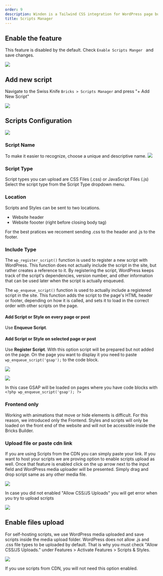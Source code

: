 ```yaml
---
order: 9
description: Winden is a Tailwind CSS integration for WordPress page builders.
title: Scripts Manager
---
```


## Enable the feature

This feature is disabled by the default.
Check `Enable Scripts Manger ` and save changes.

![](../img/sc_manager_1.png)

## Add new script

Navigate to the Swiss Knife `Bricks > Scripts Manager` and press "+ Add New Script"

![](../img/sc_manager_2.png)

## Scripts Configuration

![](../img/sc_manager_3.png)

### Script Name

To make it easier to recognize, choose a unique and descriptive name. 
![](../img/sc_manager_registered_scripts.png)

### Script Type

Script types you can upload are CSS Files (.css) or JavaScript Files (.js)
Select the script type from the Script Type dropdown menu.

### Location

Scripts and Styles can be sent to two locations. 
- Website header
- Website foooter (right before closing body tag)

For the best pratices we recoment sending .css to the header and .js to the footer.

### Include Type

The `wp_register_script()` function is used to register a new script with WordPress. This function does not actually include the script in the site, but rather creates a reference to it. By registering the script, WordPress keeps track of the script's dependencies, version number, and other information that can be used later when the script is actually enqueued.

The `wp_enqueue_script()` function is used to actually include a registered script in the site. This function adds the script to the page's HTML header or footer, depending on how it is called, and sets it to load in the correct order with other scripts on the page.

#### Add Script or Style on every page or post
Use **Enqueue Script**.

#### Add Script or Style on selected page or post
Use **Register Script**. With this option script will be prepared but not added on the page. On the page you want to display it you need to paste `wp_enqueue_script('gsap');` to the code block.

![](../img/copy.png)

![](../img/code_block.png)

In this case GSAP will be loaded on pages where you have code blocks with `<?php wp_enqueue_script('gsap'); ?>`			

### Frontend only

Working with animations that move or hide elements is difficult. For this reason, we introduced only the Frontend. Styles and scripts will only be loaded on the front end of the website and will not be accessible inside the Bricks Builder.


### Upload file or paste cdn link

If you are using Scripts from the CDN you can simply paste your link.
If you want to host your scripts we are proving option to enable scripts upload as well. Once that feature is enabled click on the up arrow next to the input field and WordPress media uploader will be presented. Simply drag and drop script same as any other media file.

![](../img/script-upload.gif)

In case you did not enabled "Allow CSS/JS Uploads" you will get error when you try to upload scripts

![](../img/upload-error.png)

## Enable files upload

For self-hosting scripts, we use WordPress media uploaded and save scripts inside the media upload folder. WordPress does not allow .js and .css file types to be uploaded by default. That is why you must check "Allow CSS/JS Uploads." under Features > Activate Features > Scripts & Styles.

![](../img/enable_upload.png)

If you use scripts from CDN, you will not need this option enabled. 